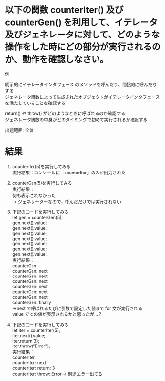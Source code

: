 # 以下の関数 counterIter() 及び counterGen() を利用して、イテレータ及びジェネレータに対して、どのような操作をした時にどの部分が実行されるのか、動作を確認しなさい。

例

明示的にイテレータインタフェース のメソッドを呼んだり、間接的に呼んだりする  
ジェネレータ関数によって生成されたオブジェクトがイテレータインタフェースを満たしていることを確認する

return() や throw() がどのようなときに呼ばれるのか確認する  
ジェネレータ関数の中身がどのタイミングで初めて実行されるか確認する

出題範囲: 全体

# 結果

1.  counterIter(5)を実行してみる  
    実行結果：コンソールに「counterIter」のみが出力された

2.  counterGen(5)を実行してみる  
    実行結果：  
    何も表示されなかった  
    → ジェネレーターなので、呼んだだけでは実行されない

3.  下記のコードを実行してみる  
     let gen = counterGen(5);  
     gen.next().value;  
     gen.next().value;  
     gen.next().value;  
     gen.next().value;  
     gen.next().value;  
     gen.next().value;  
     gen.next().value;  
    実行結果：  
    counterGen  
    counterGen: next  
    counterGen: next  
    counterGen: next  
    counterGen: next  
    counterGen: next  
    counterGen: next  
    counterGen: finally  
    →next で呼ばれるたびに引数で設定した値まで for 文が実行される  
     value で c の値が表示されるかと思ったが…？

4.  下記のコードを実行してみる  
    let iter = counterIter(5);  
    iter.next().value;  
    iter.return(3);  
    iter.throw("Error");  
    実行結果：  
    counterIter  
    counterIter: next  
    counterIter: return: 3  
    counterIter: throw: Error → 別途エラー出てる
